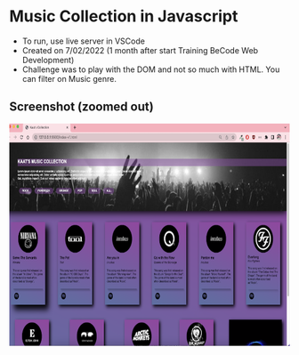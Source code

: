 # Music Collection in Javascript

- To run, use live server in VSCode
- Created on 7/02/2022 (1 month after start Training BeCode Web Development)
- Challenge was to play with the DOM and not so much with HTML. You can filter on Music genre. 


## Screenshot (zoomed out)

<img src="https://github.com/KaatWillems/Music_collection_filter_JS/blob/master/Screenshot%20zoomed%20out.png" height="400"> 

